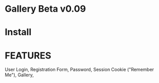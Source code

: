 Gallery Beta v0.09
============



Install
============



FEATURES
============

User Login, Registration Form, Password, Session Cookie ("Remember Me"), Gallery, 




